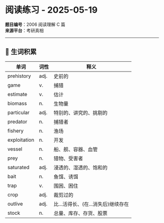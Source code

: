 # 阅读练习 - 2025-05-19

**题目编号**：2006 阅读理解 C 篇  
**来源平台**：考研真相 

---

## 📌 生词积累

| 单词     | 词性  | 释义         |                                 
|----------|-------|--------------|
| prehistory  | adj.  | 史前的  | 
| game   | v.    | 捕猎   |
| estimate | v. | 估计 |
| biomass | n. | 生物量  |
| particular | adj. | 特别的、讲究的、挑剔的 |
| predator | n. | 捕猎者 |
| fishery | n. | 渔场 |
| exploitation |  n. | 开发 |
| vessel | n. | 船、舰、容器、血管 |
| prey | n. | 猎物、受害者 |
| saturated | adj. | 浸透的、湿透的、饱和的 |
| bait | n. | 鱼饵、诱饵  |
| trap | v. | 围困、困住  |
| crop |  adj. | 裁剪过的 |
| outlive | adj. | 比...活得长、(在...消失后)继续存在 |
| stock | n. | 总量、库存、存货、股票 |
